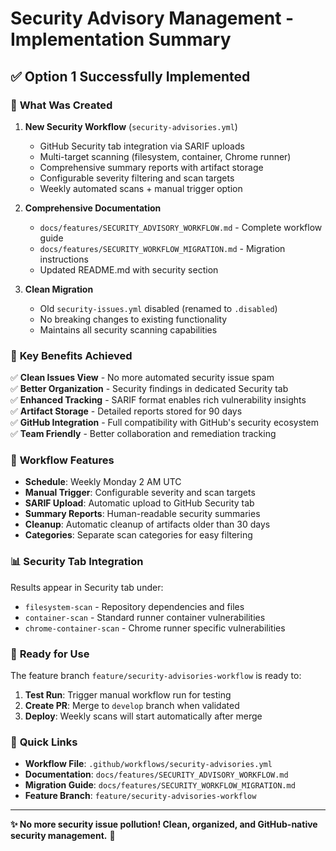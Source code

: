 # Security Advisory Management - Implementation Summary

## ✅ **Option 1 Successfully Implemented**

### 🚀 **What Was Created**

1. **New Security Workflow** (`security-advisories.yml`)

   - GitHub Security tab integration via SARIF uploads
   - Multi-target scanning (filesystem, container, Chrome runner)
   - Comprehensive summary reports with artifact storage
   - Configurable severity filtering and scan targets
   - Weekly automated scans + manual trigger option

2. **Comprehensive Documentation**

   - `docs/features/SECURITY_ADVISORY_WORKFLOW.md` - Complete workflow guide
   - `docs/features/SECURITY_WORKFLOW_MIGRATION.md` - Migration instructions
   - Updated README.md with security section

3. **Clean Migration**
   - Old `security-issues.yml` disabled (renamed to `.disabled`)
   - No breaking changes to existing functionality
   - Maintains all security scanning capabilities

### 🎯 **Key Benefits Achieved**

✅ **Clean Issues View** - No more automated security issue spam  
✅ **Better Organization** - Security findings in dedicated Security tab  
✅ **Enhanced Tracking** - SARIF format enables rich vulnerability insights  
✅ **Artifact Storage** - Detailed reports stored for 90 days  
✅ **GitHub Integration** - Full compatibility with GitHub's security ecosystem  
✅ **Team Friendly** - Better collaboration and remediation tracking

### 🔧 **Workflow Features**

- **Schedule**: Weekly Monday 2 AM UTC
- **Manual Trigger**: Configurable severity and scan targets
- **SARIF Upload**: Automatic upload to GitHub Security tab
- **Summary Reports**: Human-readable security summaries
- **Cleanup**: Automatic cleanup of artifacts older than 30 days
- **Categories**: Separate scan categories for easy filtering

### 📊 **Security Tab Integration**

Results appear in Security tab under:

- `filesystem-scan` - Repository dependencies and files
- `container-scan` - Standard runner container vulnerabilities
- `chrome-container-scan` - Chrome runner specific vulnerabilities

### 🚀 **Ready for Use**

The feature branch `feature/security-advisories-workflow` is ready to:

1. **Test Run**: Trigger manual workflow run for testing
2. **Create PR**: Merge to `develop` branch when validated
3. **Deploy**: Weekly scans will start automatically after merge

### 🔗 **Quick Links**

- **Workflow File**: `.github/workflows/security-advisories.yml`
- **Documentation**: `docs/features/SECURITY_ADVISORY_WORKFLOW.md`
- **Migration Guide**: `docs/features/SECURITY_WORKFLOW_MIGRATION.md`
- **Feature Branch**: `feature/security-advisories-workflow`

---

**✨ No more security issue pollution! Clean, organized, and GitHub-native security management.** 🎉
